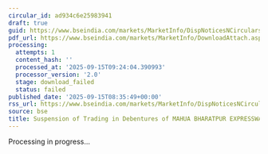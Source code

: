 ```yaml
---
circular_id: ad934c6e25983941
draft: true
guid: https://www.bseindia.com/markets/MarketInfo/DispNoticesNCirculars.aspx?Noticeid={4633C30F-47BA-45AB-8FF1-EE4F2B4E3ECA}&noticeno=20250915-11&dt=09/15/2025&icount=11&totcount=12&flag=0
pdf_url: https://www.bseindia.com/markets/MarketInfo/DownloadAttach.aspx?id=20250915-11&attachedId=
processing:
  attempts: 1
  content_hash: ''
  processed_at: '2025-09-15T09:24:04.390993'
  processor_version: '2.0'
  stage: download_failed
  status: failed
published_date: '2025-09-15T08:35:49+00:00'
rss_url: https://www.bseindia.com/markets/MarketInfo/DispNoticesNCirculars.aspx?Noticeid={4633C30F-47BA-45AB-8FF1-EE4F2B4E3ECA}&noticeno=20250915-11&dt=09/15/2025&icount=11&totcount=12&flag=0
source: bse
title: Suspension of Trading in Debentures of MAHUA BHARATPUR EXPRESSWAYS LIMITED
---
```


Processing in progress...